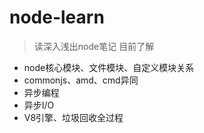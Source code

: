 # node-learn
> 读深入浅出node笔记
目前了解
- node核心模块、文件模块、自定义模块关系
- commonjs、amd、cmd异同
- 异步编程
- 异步I/O
- V8引擎、垃圾回收全过程
